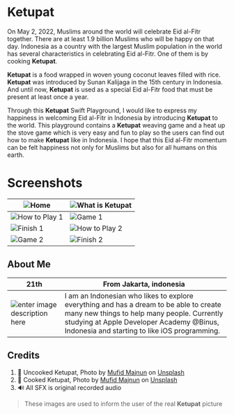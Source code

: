 # Ketupat

On May 2, 2022, Muslims around the world will celebrate Eid al-Fitr together. There are at least 1.9 billion Muslims who will be happy on that day. Indonesia as a country with the largest Muslim population in the world has several characteristics in celebrating Eid al-Fitr. One of them is by cooking **Ketupat**.

**Ketupat** is a food wrapped in woven young coconut leaves filled with rice. **Ketupat** was introduced by Sunan Kalijaga in the 15th century in Indonesia. And until now, **Ketupat** is used as a special Eid al-Fitr food that must be present at least once a year.

Through this **Ketupat** Swift Playground, I would like to express my happiness in welcoming Eid al-Fitr in Indonesia by introducing **Ketupat** to the world. This playground contains a **Ketupat** weaving game and a heat up the stove game which is very easy and fun to play so the users can find out how to make **Ketupat** like in Indonesia. I hope that this Eid al-Fitr momentum can be felt happiness not only for Muslims but also for all humans on this earth.

# Screenshots
| ![Home](https://i.imgur.com/9QLX1Ga.png) | ![What is Ketupat](https://i.imgur.com/6X6jvLl.png) |
|--|--|
| ![How to Play 1](https://i.imgur.com/ya8m1h1.png) | ![Game 1](https://i.imgur.com/cUY4lVk.png) |
| ![Finish 1](https://i.imgur.com/PmJ3B1A.png) | ![How to Play 2](https://i.imgur.com/pz6t5XW.png) |
| ![Game 2](https://i.imgur.com/l63BG9N.png) | ![Finish 2](https://i.imgur.com/7fV0T3N.png) |

## About Me

| 21th  | From Jakarta, indonesia |
|--|--|
| ![enter image description here](https://i.imgur.com/rc4bfpN.png) | I am an Indonesian who likes to explore everything and has a dream to be able to create many new things to help many people. Currently studying at Apple Developer Academy @Binus, Indonesia and starting to like iOS programming. |



## Credits

 1. 📸 Uncooked Ketupat, Photo by [Mufid Majnun](https://unsplash.com/@mufidpwt?utm_source=unsplash&utm_medium=referral&utm_content=creditCopyText) on [Unsplash](https://unsplash.com/s/photos/ketupat?utm_source=unsplash&utm_medium=referral&utm_content=creditCopyText)
 2. 📸 Cooked Ketupat, Photo by [Mufid Majnun](https://unsplash.com/@mufidpwt?utm_source=unsplash&utm_medium=referral&utm_content=creditCopyText) on [Unsplash](https://unsplash.com/s/photos/ketupat?utm_source=unsplash&utm_medium=referral&utm_content=creditCopyText)
 3. 🔊 All SFX is original recorded audio
   

> These images are used to inform the user of the real **Ketupat** picture 
